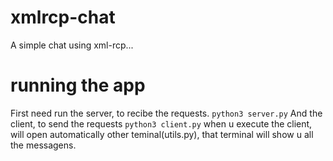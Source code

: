 # xmlrcp-chat

A simple chat using xml-rcp...

# running the app 
First need run the server, to recibe the requests. 
```python3 server.py``` 
And the client, to send the requests 
```python3 client.py``` 
when u execute the client, will open automatically other teminal(utils.py), that terminal will show u all the messagens. 
